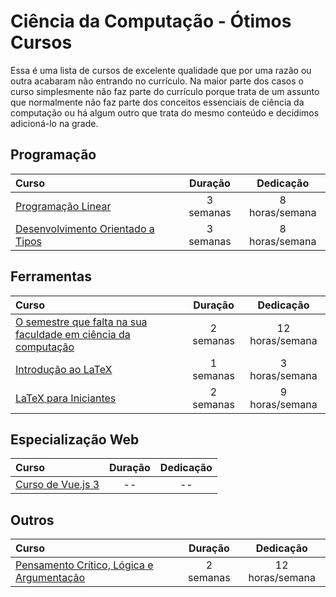 # Ciência da Computação - Ótimos Cursos

Essa é uma lista de cursos de excelente qualidade que por uma razão ou outra acabaram não entrando no currículo. Na maior parte dos casos o curso simplesmente não faz parte do currículo porque trata de um assunto que normalmente não faz parte dos conceitos essenciais de ciência da computação ou há algum outro que trata do mesmo conteúdo e decidimos adicioná-lo na grade.

## Programação

Curso | Duração | Dedicação
:-- | :--: | :--:
[Programação Linear](https://www.youtube.com/channel/UCYe-qV12CP64BewDy2-BY5A/playlists) | 3 semanas | 8 horas/semana
[Desenvolvimento Orientado a Tipos](https://www.youtube.com/playlist?list=PLYItvall0TqKaY6qObQMlZ45Bo94xq9Ym) | 3 semanas | 8 horas/semana

## Ferramentas

Curso | Duração | Dedicação
:-- | :--: | :--:
[O semestre que falta na sua faculdade em ciência da computação](https://missing-semester-pt.github.io/) | 2 semanas | 12 horas/semana
[Introdução ao LaTeX](https://www.youtube.com/playlist?list=PLa_2246N48_p9ndUHlO255uvKtSR8mshE) | 1 semanas | 3 horas/semana
[LaTeX para Iniciantes](https://www.youtube.com/playlist?list=PLF6ZF9NW0Wmq0cgsPVX_mEhB0Kk81qAeF) | 2 semanas | 9 horas/semana

## Especialização Web
Curso | Duração | Dedicação
:-- | :--: | :--:
[Curso de Vue.js 3](https://www.youtube.com/playlist?list=PLnDvRpP8BnezDglaAvtWgQXzsOmXUuRHL) | -- | --

## Outros

Curso | Duração | Dedicação
:-- | :--: | :--:
[Pensamento Crítico, Lógica e Argumentação](https://www.coursera.org/learn/pensamento-critico-argumentacao) | 2 semanas | 12 horas/semana
